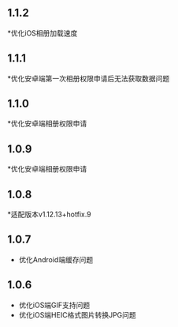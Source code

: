 ## 1.1.2
*优化iOS相册加载速度

## 1.1.1
*优化安卓端第一次相册权限申请后无法获取数据问题

## 1.1.0
*优化安卓端相册权限申请

## 1.0.9
*优化安卓端相册权限申请

## 1.0.8
*适配版本v1.12.13+hotfix.9

## 1.0.7
* 优化Android端缓存问题

## 1.0.6
* 优化iOS端GIF支持问题
* 优化iOS端HEIC格式图片转换JPG问题




